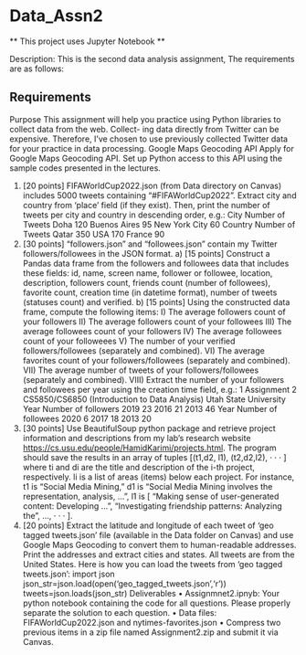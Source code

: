 # Data_Assn2

** This project uses Jupyter Notebook **

Description:
This is the second data analysis assignment, The requirements are as follows:

## Requirements

Purpose
This assignment will help you practice using Python libraries to collect data from the web. Collect-
ing data directly from Twitter can be expensive. Therefore, I’ve chosen to use previously
collected Twitter data for your practice in data processing.
Google Maps Geocoding API
Apply for Google Maps Geocoding API. Set up Python access to this API using the sample codes presented
in the lectures.
1. [20 points] FIFAWorldCup2022.json (from Data directory on Canvas) includes 5000 tweets containing
“#FIFAWorldCup2022”.
Extract city and country from ‘place’ field (if they exist). Then, print the number of tweets per city
and country in descending order, e.g.:
City Number of Tweets
Doha 120
Buenos Aires 95
New York City 60
Country Number of Tweets
Qatar 350
USA 170
France 90
2. [30 points] “followers.json” and “followees.json” contain my Twitter followers/followees in the JSON
format.
a) [15 points] Construct a Pandas data frame from the followers and followees data that includes these
fields: id, name, screen name, follower or followee, location, description, followers count,
friends count (number of followees), favorite count, creation time (in datetime format), number
of tweets (statuses count) and verified.
b) [15 points] Using the constructed data frame, compute the following items:
I) The average followers count of your followers
II) The average followers count of your followees
III) The average followees count of your followers
IV) The average followees count of your followeees
V) The number of your verified followers/followees (separately and combined).
VI) The average favorites count of your followers/followees (separately and combined).
VII) The average number of tweets of your followers/followees (separately and combined).
VIII) Extract the number of your followers and followees per year using the creation time field,
e.g.:
1
Assignment 2 CS5850/CS6850 (Introduction to Data Analysis) Utah State University
Year Number of followers
2019 23
2016 21
2013 46
Year Number of followees
2020 6
2017 18
2013 20
4. [30 points] Use BeautifulSoup python package and retrieve project information and descriptions from my
lab’s research website https://cs.usu.edu/people/HamidKarimi/projects.html. The program should
save the results in an array of tuples [(t1,d2, l1), (t2,d2,l2), · · · ] where ti and di are the title and description
of the i-th project, respectively. li is a list of areas (items) below each project. For instance, t1 is “Social
Media Mining,” d1 is “Social Media Mining involves the representation, analysis, ...”, l1 is [ “Making
sense of user-generated content: Developing ...”, “Investigating friendship patterns: Analyzing the”, ...,
· · · ].
5. [20 points] Extract the latitude and longitude of each tweet of ‘geo tagged tweets.json’ file (available in
the Data folder on Canvas) and use Google Maps Geocoding to convert them to human-readable addresses.
Print the addresses and extract cities and states. All tweets are from the United States.
Here is how you can load the tweets from ‘geo tagged tweets.json’:
import json
json_str=json.load(open(‘geo_tagged_tweets.json’,‘r’))
tweets=json.loads(json_str)
Deliverables
• Assignmnet2.ipnyb: Your python notebook containing the code for all questions. Please properly
separate the solution to each question.
• Data files: FIFAWorldCup2022.json and nytimes-favorites.json
• Compress two previous items in a zip file named Assignment2.zip and submit it via Canvas.
